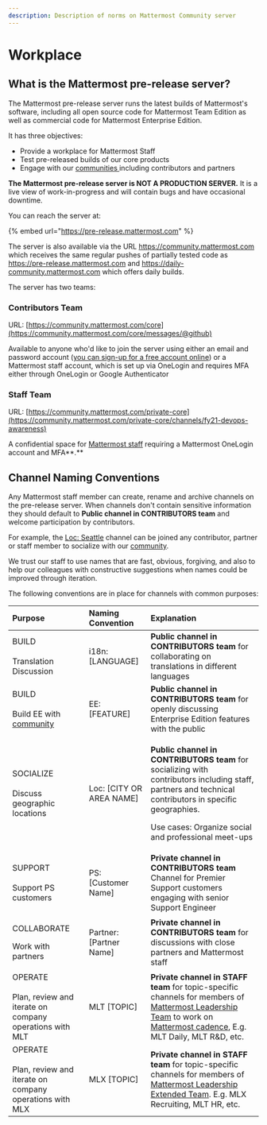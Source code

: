 ```yaml
---
description: Description of norms on Mattermost Community server
---
```


# Workplace

## What is the Mattermost pre-release server?

The Mattermost pre-release server runs the latest builds of Mattermost's software, including all open source code for Mattermost Team Edition as well as commercial code for Mattermost Enterprise Edition. 

It has three objectives: 

* Provide a workplace for Mattermost Staff 
* Test pre-released builds of our core products
* Engage with our [communities ](community.md)including contributors and partners 

**The Mattermost pre-release server is NOT A PRODUCTION SERVER.** It is a live view of work-in-progress and will contain bugs and have occasional downtime. 

You can reach the server at: 

{% embed url="https://pre-release.mattermost.com" %}

The server is also available via the URL https://community.mattermost.com which receives the same regular pushes of partially tested code as https://pre-release.mattermost.com and https://daily-community.mattermost.com which offers daily builds.   
  
The server has two teams:

### **Contributors Team**

URL: [https://community.mattermost.com/core](https://community.mattermost.com/core/messages/@github)

Available to anyone who'd like to join the server using either an email and password account \([you can sign-up for a free account online](https://pre-release.mattermost.com/signup_user_complete)\) or a Mattermost staff account, which is set up via OneLogin and requires MFA either through OneLogin or Google Authenticator

### **Staff Team**

URL: [https://community.mattermost.com/private-core](https://community.mattermost.com/private-core/channels/fy21-devops-awareness)

A confidential space for [Mattermost staff](community.md#mattermost-staff) requiring a Mattermost OneLogin account and MFA**.** 

## Channel Naming Conventions 

Any Mattermost staff member can create, rename and archive channels on the pre-release server. When channels don't contain sensitive information they should default to **Public channel in CONTRIBUTORS team** and welcome participation by contributors.   
  
For example, the [Loc: Seattle](https://community.mattermost.com/core/channels/loc-seattle) channel can be joined any contributor, partner or staff member to socialize with our [community](community.md). 

We trust our staff to use names that are fast, obvious, forgiving, and also to help our colleagues with constructive suggestions when names could be improved through iteration.   
  
The following conventions are in place for channels with common purposes: 

<table>
  <thead>
    <tr>
      <th style="text-align:left">Purpose</th>
      <th style="text-align:left">Naming Convention</th>
      <th style="text-align:left">Explanation</th>
    </tr>
  </thead>
  <tbody>
    <tr>
      <td style="text-align:left">BUILD
        <br />
        <br />Translation Discussion</td>
      <td style="text-align:left">i18n: [LANGUAGE]</td>
      <td style="text-align:left"><b>Public channel in CONTRIBUTORS team </b>for collaborating on translations
        in different languages</td>
    </tr>
    <tr>
      <td style="text-align:left">BUILD
        <br />
        <br />Build EE with <a href="community.md">community</a> 
      </td>
      <td style="text-align:left">EE: [FEATURE]</td>
      <td style="text-align:left"><b>Public channel in CONTRIBUTORS team </b>for openly discussing Enterprise
        Edition features with the public</td>
    </tr>
    <tr>
      <td style="text-align:left">SOCIALIZE
        <br />
        <br />Discuss geographic locations</td>
      <td style="text-align:left">Loc: [CITY OR AREA NAME]</td>
      <td style="text-align:left">
        <p><b>Public channel in CONTRIBUTORS team </b>for socializing with contributors
          including staff, partners and technical contributors in specific geographies.</p>
        <p></p>
        <p>Use cases: Organize social and professional meet-ups</p>
      </td>
    </tr>
    <tr>
      <td style="text-align:left">SUPPORT
        <br />
        <br />Support PS customers</td>
      <td style="text-align:left">PS: [Customer Name]</td>
      <td style="text-align:left"><b>Private channel in CONTRIBUTORS team </b>Channel for Premier Support
        customers engaging with senior Support Engineer</td>
    </tr>
    <tr>
      <td style="text-align:left">
        <p>COLLABORATE</p>
        <p></p>
        <p>Work with partners</p>
      </td>
      <td style="text-align:left">Partner: [Partner Name]</td>
      <td style="text-align:left"><b>Private channel in CONTRIBUTORS team </b>for discussions with close
        partners and Mattermost staff</td>
    </tr>
    <tr>
      <td style="text-align:left">OPERATE
        <br />
        <br />Plan, review and iterate on company operations with MLT</td>
      <td style="text-align:left">
        <p>MLT [TOPIC]</p>
        <p></p>
      </td>
      <td style="text-align:left"><b>Private channel in STAFF team </b>for topic-specific channels for members
        of <a href="operations/groups.md#mattermost-leadership-team-mlt">Mattermost Leadership Team</a> to
        work on <a href="operations/mlt-cadence/">Mattermost cadence</a>, E.g. MLT
        Daily, MLT R&amp;D, etc.</td>
    </tr>
    <tr>
      <td style="text-align:left">OPERATE
        <br />
        <br />Plan, review and iterate on company operations with MLX</td>
      <td style="text-align:left">MLX [TOPIC]</td>
      <td style="text-align:left"><b>Private channel in STAFF team </b>for topic-specific channels for members
        of <a href="operations/groups.md#mattermost-leadership-team-extended-mxt">Mattermost Leadership Extended Team</a>.
        E.g. MLX Recruiting, MLT HR, etc.</td>
    </tr>
  </tbody>
</table> 

